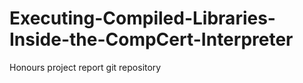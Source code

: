 # Executing-Compiled-Libraries-Inside-the-CompCert-Interpreter

Honours project report git repository
